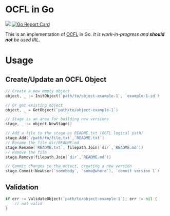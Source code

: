 # OCFL in Go

[![](https://godoc.org/github.com/srerickson/ocfl?status.svg)](https://godoc.org/github.com/srerickson/ocfl)
[![Go Report Card](https://goreportcard.com/badge/github.com/srerickson/ocfl)](https://goreportcard.com/report/github.com/srerickson/ocfl)

This is an implementation of [OCFL](https://ocfl.io/) in Go. *It is work-in-progress and **should not** be used IRL*.

# Usage

## Create/Update an OCFL Object

```go
// Create a new empty object
object, _ := InitObject(`path/to/object-example-1`, `example-1-id`)

// Or get existing object
object, _ = GetObject(`path/to/object-example-1`)

// Stage is an area for building new versions
stage, _ := object.NewStage()

// Add a file to the stage as README.txt (OCFL logical path)
stage.Add(`/path/to/file.txt`,`README.txt`)
// Rename the file dir/README.md
stage.Rename(`README.txt`, filepath.Join(`dir`,`README.md`))
// Remove the file
stage.Remove(filepath.Join(`dir`,`README.md`))

// Commit changes to the object, creating a new version
stage.Commit(NewUser(`somebody`, `some@where`), `commit version 1`)
```

## Validation

```go
if err := ValidateObject(`path/to/object-example-1`); err != nil {
    // not valid
}
```
